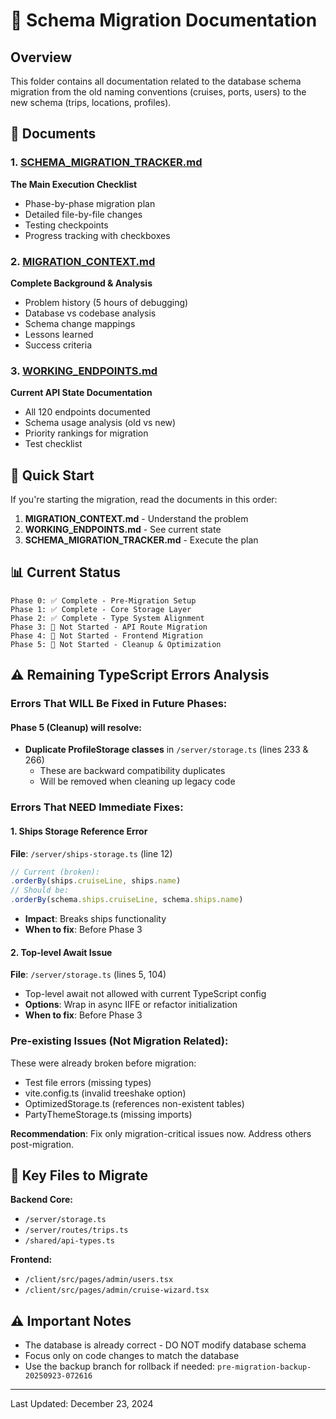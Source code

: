 # 📁 Schema Migration Documentation

## Overview
This folder contains all documentation related to the database schema migration from the old naming conventions (cruises, ports, users) to the new schema (trips, locations, profiles).

## 📄 Documents

### 1. [SCHEMA_MIGRATION_TRACKER.md](./SCHEMA_MIGRATION_TRACKER.md)
**The Main Execution Checklist**
- Phase-by-phase migration plan
- Detailed file-by-file changes
- Testing checkpoints
- Progress tracking with checkboxes

### 2. [MIGRATION_CONTEXT.md](./MIGRATION_CONTEXT.md)
**Complete Background & Analysis**
- Problem history (5 hours of debugging)
- Database vs codebase analysis
- Schema change mappings
- Lessons learned
- Success criteria

### 3. [WORKING_ENDPOINTS.md](./WORKING_ENDPOINTS.md)
**Current API State Documentation**
- All 120 endpoints documented
- Schema usage analysis (old vs new)
- Priority rankings for migration
- Test checklist

## 🚀 Quick Start

If you're starting the migration, read the documents in this order:
1. **MIGRATION_CONTEXT.md** - Understand the problem
2. **WORKING_ENDPOINTS.md** - See current state
3. **SCHEMA_MIGRATION_TRACKER.md** - Execute the plan

## 📊 Current Status

```
Phase 0: ✅ Complete - Pre-Migration Setup
Phase 1: ✅ Complete - Core Storage Layer
Phase 2: ✅ Complete - Type System Alignment
Phase 3: 🔴 Not Started - API Route Migration
Phase 4: 🔴 Not Started - Frontend Migration
Phase 5: 🔴 Not Started - Cleanup & Optimization
```

## ⚠️ Remaining TypeScript Errors Analysis

### Errors That WILL Be Fixed in Future Phases:

#### Phase 5 (Cleanup) will resolve:
- **Duplicate ProfileStorage classes** in `/server/storage.ts` (lines 233 & 266)
  - These are backward compatibility duplicates
  - Will be removed when cleaning up legacy code

### Errors That NEED Immediate Fixes:

#### 1. Ships Storage Reference Error
**File**: `/server/ships-storage.ts` (line 12)
```typescript
// Current (broken):
.orderBy(ships.cruiseLine, ships.name)
// Should be:
.orderBy(schema.ships.cruiseLine, schema.ships.name)
```
- **Impact**: Breaks ships functionality
- **When to fix**: Before Phase 3

#### 2. Top-level Await Issue
**File**: `/server/storage.ts` (lines 5, 104)
- Top-level await not allowed with current TypeScript config
- **Options**: Wrap in async IIFE or refactor initialization
- **When to fix**: Before Phase 3

### Pre-existing Issues (Not Migration Related):
These were already broken before migration:
- Test file errors (missing types)
- vite.config.ts (invalid treeshake option)
- OptimizedStorage.ts (references non-existent tables)
- PartyThemeStorage.ts (missing imports)

**Recommendation**: Fix only migration-critical issues now. Address others post-migration.

## 🔗 Key Files to Migrate

**Backend Core:**
- `/server/storage.ts`
- `/server/routes/trips.ts`
- `/shared/api-types.ts`

**Frontend:**
- `/client/src/pages/admin/users.tsx`
- `/client/src/pages/admin/cruise-wizard.tsx`

## ⚠️ Important Notes

- The database is already correct - DO NOT modify database schema
- Focus only on code changes to match the database
- Use the backup branch for rollback if needed: `pre-migration-backup-20250923-072616`

---

Last Updated: December 23, 2024